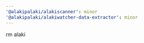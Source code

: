 ```yaml
---
'@alakipalaki/alakiscanner': minor
'@alakipalaki/alakiwatcher-data-extractor': minor
---
```


rm alaki
